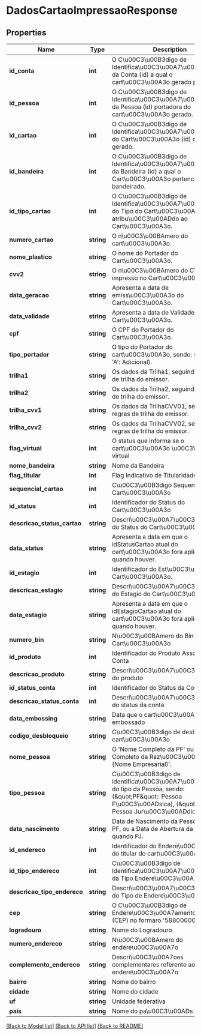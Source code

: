 # DadosCartaoImpressaoResponse

## Properties
Name | Type | Description | Notes
------------ | ------------- | ------------- | -------------
**id_conta** | **int** | O C\u00C3\u00B3digo de Identifica\u00C3\u00A7\u00C3\u00A3o da Conta (id) a qual o cart\u00C3\u00A3o gerado pertence. | [optional] 
**id_pessoa** | **int** | O C\u00C3\u00B3digo de Identifica\u00C3\u00A7\u00C3\u00A3o da Pessoa (id) portadora do cart\u00C3\u00A3o gerado. | [optional] 
**id_cartao** | **int** | O C\u00C3\u00B3digo de Identifica\u00C3\u00A7\u00C3\u00A3o do Cart\u00C3\u00A3o (id) que foi gerado. | [optional] 
**id_bandeira** | **int** | O C\u00C3\u00B3digo de Identifica\u00C3\u00A7\u00C3\u00A3o da Bandeira (id) a qual o Cart\u00C3\u00A3o pertence, quando bandeirado. | [optional] 
**id_tipo_cartao** | **int** | O C\u00C3\u00B3digo de Identifica\u00C3\u00A7\u00C3\u00A3o do Tipo do Cart\u00C3\u00A3o (id) atribu\u00C3\u00ADdo ao Cart\u00C3\u00A3o. | [optional] 
**numero_cartao** | **string** | O n\u00C3\u00BAmero do cart\u00C3\u00A3o. | [optional] 
**nome_plastico** | **string** | O nome do Portador do Cart\u00C3\u00A3o. | [optional] 
**cvv2** | **string** | O n\u00C3\u00BAmero do CVV a ser impresso no Cart\u00C3\u00A3o | [optional] 
**data_geracao** | **string** | Apresenta a data de emiss\u00C3\u00A3o do Cart\u00C3\u00A3o. | [optional] 
**data_validade** | **string** | Apresenta a data de Validade do Cart\u00C3\u00A3o. | [optional] 
**cpf** | **string** | O CPF do Portador do Cart\u00C3\u00A3o. | [optional] 
**tipo_portador** | **string** | O tipo do Portador do cart\u00C3\u00A3o, sendo: (&#39;T&#39;: Titular, &#39;A&#39;: Adicional). | [optional] 
**trilha1** | **string** | Os dados da Trilha1, seguindo as regras de trilha do emissor. | [optional] 
**trilha2** | **string** | Os dados da Trilha2, seguindo as regras de trilha do emissor. | [optional] 
**trilha_cvv1** | **string** | Os dados da TrilhaCVV01, seguindo as regras de trilha do emissor. | [optional] 
**trilha_cvv2** | **string** | Os dados da TrilhaCVV02, seguindo as regras de trilha do emissor. | [optional] 
**flag_virtual** | **int** | O status que informa se o cart\u00C3\u00A3o \u00C3\u00A9 virtual  | [optional] 
**nome_bandeira** | **string** | Nome da Bandeira | [optional] 
**flag_titular** | **int** | Flag Indicativo de Titularidade da Conta | [optional] 
**sequencial_cartao** | **int** | C\u00C3\u00B3digo Sequencial do Cart\u00C3\u00A3o | [optional] 
**id_status** | **int** | Identificador do Status do Cart\u00C3\u00A3o | [optional] 
**descricao_status_cartao** | **string** | Descri\u00C3\u00A7\u00C3\u00A3o do Status do Cart\u00C3\u00A3o | [optional] 
**data_status** | **string** | Apresenta a data em que o idStatusCartao atual do cart\u00C3\u00A3o fora aplicado, quando houver. | [optional] 
**id_estagio** | **int** | Identificador do Est\u00C3\u00A1gio do Cart\u00C3\u00A3o. | [optional] 
**descricao_estagio** | **string** | Descri\u00C3\u00A7\u00C3\u00A3o do Estagio do Cart\u00C3\u00A3o. | [optional] 
**data_estagio** | **string** | Apresenta a data em que o idEstagioCartao atual do cart\u00C3\u00A3o fora aplicado, quando houver. | [optional] 
**numero_bin** | **string** | N\u00C3\u00BAmero do Bin do Cart\u00C3\u00A3o | [optional] 
**id_produto** | **int** | Identificador do Produto Associado a Conta | [optional] 
**descricao_produto** | **string** | Descri\u00C3\u00A7\u00C3\u00A3o do produto | [optional] 
**id_status_conta** | **int** | Identificador do Status da Conta | [optional] 
**descricao_status_conta** | **int** | Descri\u00C3\u00A7\u00C3\u00A3o do status da conta | [optional] 
**data_embossing** | **string** | Data que o cart\u00C3\u00A3o foi embossado | [optional] 
**codigo_desbloqueio** | **string** | C\u00C3\u00B3digo de desbloqueio do cart\u00C3\u00A3o | [optional] 
**nome_pessoa** | **string** | O &#39;Nome Completo da PF&#39; ou o &#39;Nome Completo da Raz\u00C3\u00A3o Social (Nome Empresarial)&#39;. | [optional] 
**tipo_pessoa** | **string** | C\u00C3\u00B3digo de identifica\u00C3\u00A7\u00C3\u00A3o do tipo da Pessoa, sendo: (\&quot;PF\&quot;: Pessoa F\u00C3\u00ADsica), (\&quot;PJ\&quot;: Pessoa Jur\u00C3\u00ADdica). | [optional] 
**data_nascimento** | **string** | Data de Nascimento da Pessoa, quando PF, ou a Data de Abertura da Empresa, quando PJ. | [optional] 
**id_endereco** | **int** | Identificador do Endere\u00C3\u00A7o do titular do cart\u00C3\u00A3o | [optional] 
**id_tipo_endereco** | **int** | C\u00C3\u00B3digo de Identifica\u00C3\u00A7\u00C3\u00A3o da Tipo Endere\u00C3\u00A7o (id) | [optional] 
**descricao_tipo_endereco** | **string** | Descri\u00C3\u00A7\u00C3\u00A3o do Tipo de Endere\u00C3\u00A7o | [optional] 
**cep** | **string** | O C\u00C3\u00B3digo de Endere\u00C3\u00A7amento Postal (CEP) no formaro &#39;58800000&#39; | [optional] 
**logradouro** | **string** | Nome do Logradouro | [optional] 
**numero_endereco** | **string** | N\u00C3\u00BAmero do endere\u00C3\u00A7o | [optional] 
**complemento_endereco** | **string** | Descri\u00C3\u00A7oes complementares referente ao endere\u00C3\u00A7o | [optional] 
**bairro** | **string** | Nome do bairro | [optional] 
**cidade** | **string** | Nome do cidade | [optional] 
**uf** | **string** | Unidade federativa | [optional] 
**pais** | **string** | Nome do pa\u00C3\u00ADs | [optional] 

[[Back to Model list]](../README.md#documentation-for-models) [[Back to API list]](../README.md#documentation-for-api-endpoints) [[Back to README]](../README.md)


